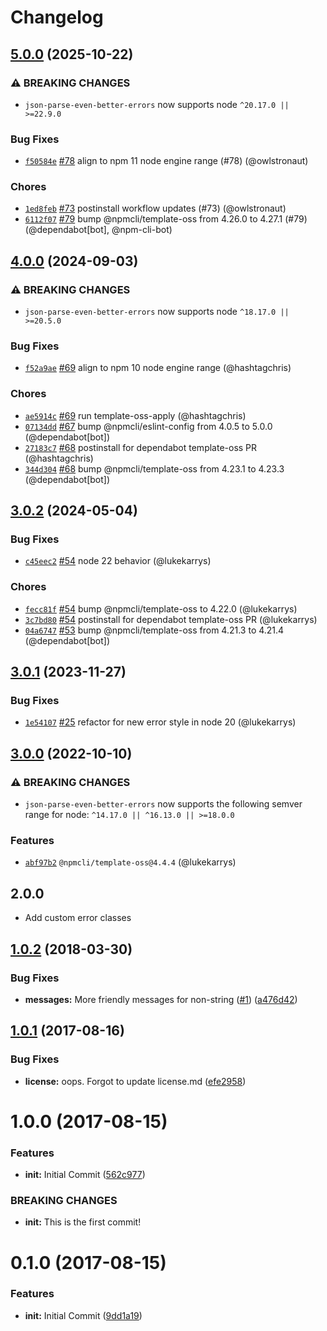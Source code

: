 # Changelog

## [5.0.0](https://github.com/npm/json-parse-even-better-errors/compare/v4.0.0...v5.0.0) (2025-10-22)
### ⚠️ BREAKING CHANGES
* `json-parse-even-better-errors` now supports node `^20.17.0 || >=22.9.0`
### Bug Fixes
* [`f50584e`](https://github.com/npm/json-parse-even-better-errors/commit/f50584efd8006cd9c61590f45249c1b1a3cd224b) [#78](https://github.com/npm/json-parse-even-better-errors/pull/78) align to npm 11 node engine range (#78) (@owlstronaut)
### Chores
* [`1ed8feb`](https://github.com/npm/json-parse-even-better-errors/commit/1ed8febca407165a1c407a72cf7626473f9e28a3) [#73](https://github.com/npm/json-parse-even-better-errors/pull/73) postinstall workflow updates (#73) (@owlstronaut)
* [`6112f07`](https://github.com/npm/json-parse-even-better-errors/commit/6112f07107403d58c8816f3569504c57c101b557) [#79](https://github.com/npm/json-parse-even-better-errors/pull/79) bump @npmcli/template-oss from 4.26.0 to 4.27.1 (#79) (@dependabot[bot], @npm-cli-bot)

## [4.0.0](https://github.com/npm/json-parse-even-better-errors/compare/v3.0.2...v4.0.0) (2024-09-03)
### ⚠️ BREAKING CHANGES
* `json-parse-even-better-errors` now supports node `^18.17.0 || >=20.5.0`
### Bug Fixes
* [`f52a9ae`](https://github.com/npm/json-parse-even-better-errors/commit/f52a9ae249be95e2b4f3685adb4a0044e6271a67) [#69](https://github.com/npm/json-parse-even-better-errors/pull/69) align to npm 10 node engine range (@hashtagchris)
### Chores
* [`ae5914c`](https://github.com/npm/json-parse-even-better-errors/commit/ae5914cc99e4d871ec43144b524cee197a7761f8) [#69](https://github.com/npm/json-parse-even-better-errors/pull/69) run template-oss-apply (@hashtagchris)
* [`07134dd`](https://github.com/npm/json-parse-even-better-errors/commit/07134dd2ab6b0531a7d60092e7203f0f01fc8e36) [#67](https://github.com/npm/json-parse-even-better-errors/pull/67) bump @npmcli/eslint-config from 4.0.5 to 5.0.0 (@dependabot[bot])
* [`27183c7`](https://github.com/npm/json-parse-even-better-errors/commit/27183c7e06c66908c822781fb82832acf5fd5447) [#68](https://github.com/npm/json-parse-even-better-errors/pull/68) postinstall for dependabot template-oss PR (@hashtagchris)
* [`344d304`](https://github.com/npm/json-parse-even-better-errors/commit/344d3049d6753b44165cd97700d88103cabc3977) [#68](https://github.com/npm/json-parse-even-better-errors/pull/68) bump @npmcli/template-oss from 4.23.1 to 4.23.3 (@dependabot[bot])

## [3.0.2](https://github.com/npm/json-parse-even-better-errors/compare/v3.0.1...v3.0.2) (2024-05-04)

### Bug Fixes

* [`c45eec2`](https://github.com/npm/json-parse-even-better-errors/commit/c45eec2a50477eb7a1d6a89cdf492789268e202a) [#54](https://github.com/npm/json-parse-even-better-errors/pull/54) node 22 behavior (@lukekarrys)

### Chores

* [`fecc81f`](https://github.com/npm/json-parse-even-better-errors/commit/fecc81fcac91952e75e4c39bd4bc3892cbfc55b3) [#54](https://github.com/npm/json-parse-even-better-errors/pull/54) bump @npmcli/template-oss to 4.22.0 (@lukekarrys)
* [`3c7bd80`](https://github.com/npm/json-parse-even-better-errors/commit/3c7bd8038a5b7ebcd9feee30e1f5e2a22ee06d44) [#54](https://github.com/npm/json-parse-even-better-errors/pull/54) postinstall for dependabot template-oss PR (@lukekarrys)
* [`04a6747`](https://github.com/npm/json-parse-even-better-errors/commit/04a6747cb709d558c1635b565513eeb7c945c80f) [#53](https://github.com/npm/json-parse-even-better-errors/pull/53) bump @npmcli/template-oss from 4.21.3 to 4.21.4 (@dependabot[bot])

## [3.0.1](https://github.com/npm/json-parse-even-better-errors/compare/v3.0.0...v3.0.1) (2023-11-27)

### Bug Fixes

* [`1e54107`](https://github.com/npm/json-parse-even-better-errors/commit/1e54107648d0b9a86f6c64aac538252726e501c4) [#25](https://github.com/npm/json-parse-even-better-errors/pull/25) refactor for new error style in node 20 (@lukekarrys)

## [3.0.0](https://github.com/npm/json-parse-even-better-errors/compare/v2.3.1...v3.0.0) (2022-10-10)

### ⚠️ BREAKING CHANGES

* `json-parse-even-better-errors` now supports the following semver range for node: `^14.17.0 || ^16.13.0 || >=18.0.0`

### Features

* [`abf97b2`](https://github.com/npm/json-parse-even-better-errors/commit/abf97b2502a1f57adfbf173f35ad7e7e6b598902) `@npmcli/template-oss@4.4.4` (@lukekarrys)

## 2.0.0

* Add custom error classes

<a name="1.0.2"></a>
## [1.0.2](https://github.com/npm/json-parse-even-better-errors/compare/v1.0.1...v1.0.2) (2018-03-30)


### Bug Fixes

* **messages:** More friendly messages for non-string ([#1](https://github.com/npm/json-parse-even-better-errors/issues/1)) ([a476d42](https://github.com/npm/json-parse-even-better-errors/commit/a476d42))



<a name="1.0.1"></a>
## [1.0.1](https://github.com/npm/json-parse-even-better-errors/compare/v1.0.0...v1.0.1) (2017-08-16)


### Bug Fixes

* **license:** oops. Forgot to update license.md ([efe2958](https://github.com/npm/json-parse-even-better-errors/commit/efe2958))



<a name="1.0.0"></a>
# 1.0.0 (2017-08-15)


### Features

* **init:** Initial Commit ([562c977](https://github.com/npm/json-parse-even-better-errors/commit/562c977))


### BREAKING CHANGES

* **init:** This is the first commit!



<a name="0.1.0"></a>
# 0.1.0 (2017-08-15)


### Features

* **init:** Initial Commit ([9dd1a19](https://github.com/npm/json-parse-even-better-errors/commit/9dd1a19))
